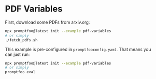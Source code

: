 # PDF Variables

First, download some PDFs from arxiv.org:

```bash
npx promptfoo@latest init --example pdf-variables
# or simply
./fetch_pdfs.sh
```

This example is pre-configured in `promptfooconfig.yaml`. That means you can just run:

```bash
npx promptfoo@latest init --example pdf-variables
# or simply
promptfoo eval
```
